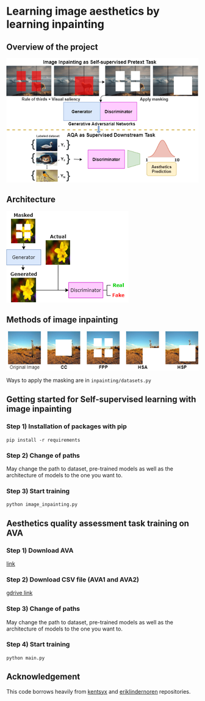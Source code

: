 # Learning image aesthetics by learning inpainting

## Overview of the project
![teaser](/assets/teaser.png)
## Architecture 
![GAN](/assets/GAN_architecture.png)
## Methods of image inpainting
![inpainting methods](/assets/inpainting-methods.png)

Ways to apply the masking are in ```inpainting/datasets.py```

## Getting started for Self-supervised learning with image inpainting
### Step 1) Installation of packages with pip
```
pip install -r requirements
```
### Step 2) Change of paths
May change the path to dataset, pre-trained models as well as the architecture of models to the one you want to.

### Step 3) Start training 
```
python image_inpainting.py
```

## Aesthetics quality assessment task training on AVA
### Step 1) Download AVA
[link](http://academictorrents.com/details/71631f83b11d3d79d8f84efe0a7e12f0ac001460)

### Step 2) Download CSV file (AVA1 and AVA2)
[gdrive link](https://drive.google.com/open?id=1kSjcOHagdcyqmwUbH7bpAWvioOWQjrHU)

### Step 3) Change of paths
May change the path to dataset, pre-trained models as well as the architecture of models to the one you want to.

### Step 4) Start training 
```
python main.py
```

## Acknowledgement
This code borrows heavily from [kentsyx](https://github.com/kentsyx/Neural-IMage-Assessment) and [eriklindernoren](https://github.com/eriklindernoren/PyTorch-GAN/blob/master/implementations/context_encoder/context_encoder.py) repositories.



